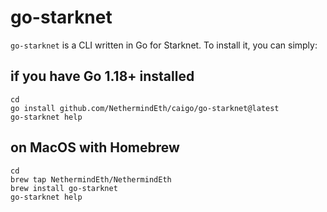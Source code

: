 # go-starknet

`go-starknet` is a CLI written in Go for Starknet. To install it, you can
simply:

## if you have Go 1.18+ installed

```shell
cd
go install github.com/NethermindEth/caigo/go-starknet@latest
go-starknet help
```

## on MacOS with Homebrew

```shell
cd
brew tap NethermindEth/NethermindEth
brew install go-starknet
go-starknet help
```

